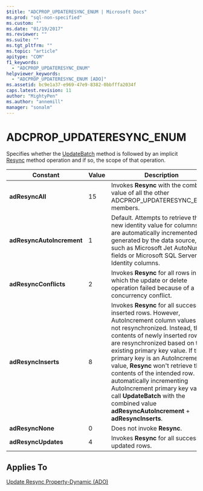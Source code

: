 ```yaml
---
$title: "ADCPROP_UPDATERESYNC_ENUM | Microsoft Docs"
ms.prod: "sql-non-specified"
ms.custom: ""
ms.date: "01/19/2017"
ms.reviewer: ""
ms.suite: ""
ms.tgt_pltfrm: ""
ms.topic: "article"
apitype: "COM"
f1_keywords: 
  - "ADCPROP_UPDATERESYNC_ENUM"
helpviewer_keywords: 
  - "ADCPROP_UPDATERESYNC_ENUM [ADO]"
ms.assetid: bc9e1a37-e969-47e9-8382-0bbfffa2034f
caps.latest.revision: 11
author: "MightyPen"
ms.author: "annemill"
manager: "sonalm"
---
```

# ADCPROP_UPDATERESYNC_ENUM
Specifies whether the [UpdateBatch](../../../ado/reference/ado-api/updatebatch-method.md) method is followed by an implicit [Resync](../../../ado/reference/ado-api/resync-method.md) method operation and if so, the scope of that operation.  
  
|Constant|Value|Description|  
|--------------|-----------|-----------------|  
|**adResyncAll**|15|Invokes **Resync** with the combined value of all the other ADCPROP_UPDATERESYNC_ENUM members.|  
|**adResyncAutoIncrement**|1|Default. Attempts to retrieve the new identity value for columns that are automatically incremented or generated by the data source, such as Microsoft Jet AutoNumber fields or Microsoft SQL Server Identity columns.|  
|**adResyncConflicts**|2|Invokes **Resync** for all rows in which the update or delete operation failed because of a concurrency conflict.|  
|**adResyncInserts**|8|Invokes **Resync** for all successfully inserted rows. However, AutoIncrement column values are not resynchronized. Instead, the contents of newly inserted rows are resynchronized based on the existing primary key value. If the primary key is an AutoIncrement value, **Resync** won't retrieve the contents of the intended row. For automatically incrementing AutoIncrement primary key values, call **UpdateBatch** with the combined value **adResyncAutoIncrement** + **adResyncInserts**.|  
|**adResyncNone**|0|Does not invoke **Resync**.|  
|**adResyncUpdates**|4|Invokes **Resync** for all successfully updated rows.|  
  
## Applies To  
 [Update Resync Property-Dynamic (ADO)](../../../ado/reference/ado-api/update-resync-property-dynamic-ado.md)